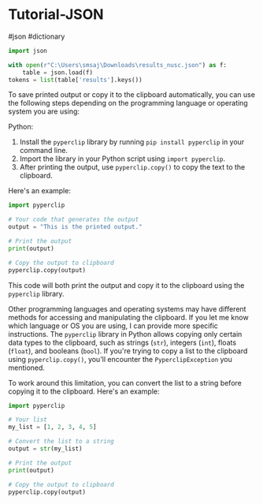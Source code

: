 # Tutorial-JSON
#json #dictionary 
```python
import json

with open(r"C:\Users\smsaj\Downloads\results_nusc.json") as f:
    table = json.load(f)
tokens = list(table['results'].keys())
```

To save printed output or copy it to the clipboard automatically, you can use the following steps depending on the programming language or operating system you are using:

Python:
1. Install the `pyperclip` library by running `pip install pyperclip` in your command line.
2. Import the library in your Python script using `import pyperclip`.
3. After printing the output, use `pyperclip.copy()` to copy the text to the clipboard.

Here's an example:

```python
import pyperclip

# Your code that generates the output
output = "This is the printed output."

# Print the output
print(output)

# Copy the output to clipboard
pyperclip.copy(output)
```

This code will both print the output and copy it to the clipboard using the `pyperclip` library.

Other programming languages and operating systems may have different methods for accessing and manipulating the clipboard. If you let me know which language or OS you are using, I can provide more specific instructions.
The `pyperclip` library in Python allows copying only certain data types to the clipboard, such as strings (`str`), integers (`int`), floats (`float`), and booleans (`bool`). If you're trying to copy a list to the clipboard using `pyperclip.copy()`, you'll encounter the `PyperclipException` you mentioned.

To work around this limitation, you can convert the list to a string before copying it to the clipboard. Here's an example:

```python
import pyperclip

# Your list
my_list = [1, 2, 3, 4, 5]

# Convert the list to a string
output = str(my_list)

# Print the output
print(output)

# Copy the output to clipboard
pyperclip.copy(output)
```
